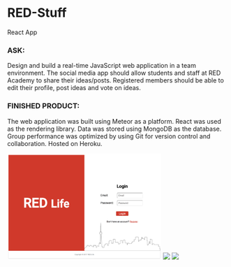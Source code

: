 # RED-Stuff

React App

<h3>ASK:</h3> 
<p>Design and build a real-time JavaScript web application in a team environment. The social media app should allow students and staff at RED Academy to share their ideas/posts. Registered members should be able to edit their profile, post ideas and vote on ideas.</p>

<h3>FINISHED PRODUCT:</h3> <p> The web application was built using Meteor as a platform. React was used as the rendering library. Data was stored using MongoDB as the database. Group performance was optimized by using Git for version control and collaboration. Hosted on Heroku.</p>

<img  src="./screenshots/red_home.png" width="70%">
<img  src="./screenshots/red_posts.png width="50%">
<img  src="./screenshots/red_users.png width="50%">